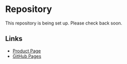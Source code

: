 # Repository

This repository is being set up. Please check back soon.

## Links
- [Product Page](https://serp.ly/hulu-downloader)
- [GitHub Pages](https://serpapps.github.io/hulu-downloader)
